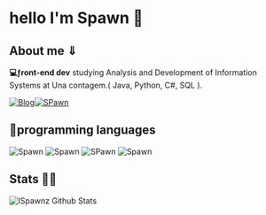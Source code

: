 # hello I'm Spawn 👻
## About me ⇓
**💻ƒront-end dev**
studying Analysis and Development of Information Systems at Una contagem.( Java, Python, C#, SQL ).

 [![Blog](https://img.shields.io/badge/Instagram-E4405F?style=for-the-badge&logo=instagram&logoColor=white)](https://www.instagram.com/pedro_henriquesfrr/)[![SPawn](https://img.shields.io/badge/GitHub-100000?style=for-the-badge&logo=github&logoColor=white)]()

## 🤖programming languages
![Spawn](https://img.shields.io/badge/HTML-239120?style=for-the-badge&logo=html5&logoColor=white) ![Spawn](https://img.shields.io/badge/CSS3-1572B6.svg?style=for-the-badge&logo=CSS3&logoColor=white) ![SPawn](https://img.shields.io/badge/JavaScript-F7DF1E?style=for-the-badge&logo=javascript&logoColor=black) ![Spawn](    https://img.shields.io/badge/Java-ED8B00?style=for-the-badge&logo=openjdk&logoColor=white)

## Stats 👨‍💻
![ISpawnz Github Stats](https://github-readme-stats.vercel.app/api?username=ISpawnz&show_icons=true&theme=onedark)




